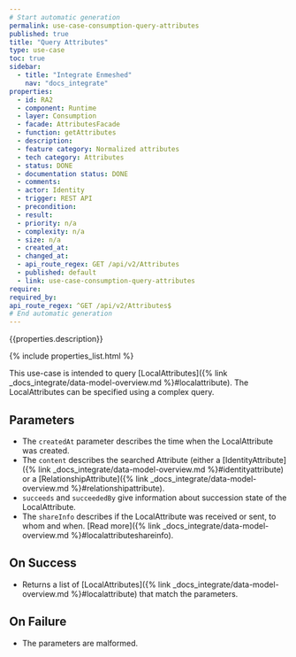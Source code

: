 ```yaml
---
# Start automatic generation
permalink: use-case-consumption-query-attributes
published: true
title: "Query Attributes"
type: use-case
toc: true
sidebar:
  - title: "Integrate Enmeshed"
    nav: "docs_integrate"
properties:
  - id: RA2
  - component: Runtime
  - layer: Consumption
  - facade: AttributesFacade
  - function: getAttributes
  - description:
  - feature category: Normalized attributes
  - tech category: Attributes
  - status: DONE
  - documentation status: DONE
  - comments:
  - actor: Identity
  - trigger: REST API
  - precondition:
  - result:
  - priority: n/a
  - complexity: n/a
  - size: n/a
  - created_at:
  - changed_at:
  - api_route_regex: GET /api/v2/Attributes
  - published: default
  - link: use-case-consumption-query-attributes
require:
required_by:
api_route_regex: ^GET /api/v2/Attributes$
# End automatic generation
---
```


{{properties.description}}

{% include properties_list.html %}

This use-case is intended to query [LocalAttributes]({% link _docs_integrate/data-model-overview.md %}#localattribute). The LocalAttributes can be specified using a complex query.

## Parameters

- The `createdAt` parameter describes the time when the LocalAttribute was created.
- The `content` describes the searched Attribute (either a [IdentityAttribute]({% link _docs_integrate/data-model-overview.md %}#identityattribute)
  or a [RelationshipAttribute]({% link _docs_integrate/data-model-overview.md %}#relationshipattribute).
- `succeeds` and `succeededBy` give information about succession state of the LocalAttribute.
- The `shareInfo` describes if the LocalAttribute was received or sent, to whom and when. [Read more]({% link _docs_integrate/data-model-overview.md %}#localattributeshareinfo).

## On Success

- Returns a list of [LocalAttributes]({% link _docs_integrate/data-model-overview.md %}#localattribute) that match the parameters.

## On Failure

- The parameters are malformed.
